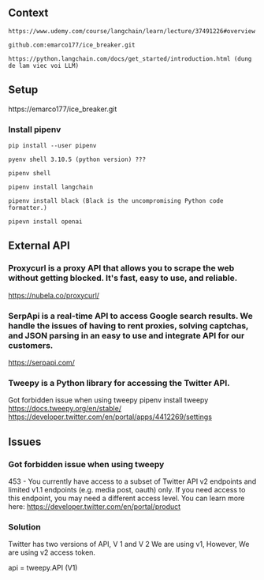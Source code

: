 ## Context
```
https://www.udemy.com/course/langchain/learn/lecture/37491226#overview

github.com:emarco177/ice_breaker.git

https://python.langchain.com/docs/get_started/introduction.html (dung de lam viec voi LLM)
```
## Setup

https://emarco177/ice_breaker.git

### Install pipenv
```
pip install --user pipenv

pyenv shell 3.10.5 (python version) ???

pipenv shell 

pipenv install langchain

pipenv install black (Black is the uncompromising Python code formatter.)

pipevn install openai

```
## External API
### Proxycurl is a proxy API that allows you to scrape the web without getting blocked. It's fast, easy to use, and reliable.
https://nubela.co/proxycurl/  


### SerpApi is a real-time API to access Google search results. We handle the issues of having to rent proxies, solving captchas, and JSON parsing in an easy to use and integrate API for our customers.
https://serpapi.com/

### Tweepy is a Python library for accessing the Twitter API.
Got forbidden issue when using tweepy
pipenv install tweepy
https://docs.tweepy.org/en/stable/
https://developer.twitter.com/en/portal/apps/4412269/settings

## Issues
### Got forbidden issue when using tweepy
453 - You currently have access to a subset of Twitter API v2 endpoints and limited v1.1 endpoints (e.g. media post, oauth) only. If you need access to this endpoint, you may need a different access level. You can learn more here: https://developer.twitter.com/en/portal/product

### Solution
Twitter has two versions of API, V 1 and V 2
We are using v1, However, We are using v2 access token.

api = tweepy.API (V1)

